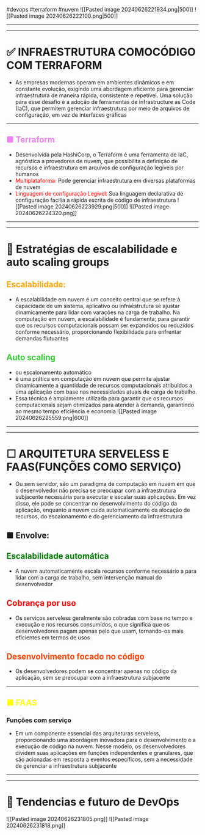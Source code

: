 #devops #terraform #nuvem
![[Pasted image 20240626221934.png|500]]
![[Pasted image 20240626222100.png|500]]

---
---
# ✅ INFRAESTRUTURA COMOCÓDIGO COM TERRAFORM
- As empresas modernas operam em ambientes dinâmicos e em constante evolução, exigindo uma abordagem eficiente para gerenciar infraestrutura de maneira rápida, consistente e repetível. Uma solução para esse desafio é a adoção de ferramentas de infrastructure as Code (IaC), que permitem gerenciar infraestrutura por meio de arquivos de configuração, em vez de interfaces gráficas
- ----
## <span style="color:violet">■ Terraform</span> 
- Desenvolvida pela HashiCorp, o Terraform é uma ferramenta de IaC, agnóstica a provedores de nuvem, que possibilita a definição de recursos e infraestrutura em arquivos de configuração legíveis por humanos
- <span style="color:red">Multiplataforma:</span> Pode gerenciar infraestrutura em diversas plataformas de nuvem
- <span style="color:red">Linguagem de configuração Legível:</span> Sua linguagem declarativa de configuração facilia a rápida escrita de código de infraestrutura
![[Pasted image 20240626223929.png|500]]
![[Pasted image 20240626224320.png]]

---
---
# 💫 Estratégias de escalabilidade e auto scaling groups

## <span style="color:orange">Escalabilidade:</span>
- A escalabilidade em nuvem é um conceito central que se refere à capacidade de um sistema, aplicativo ou infraestrutura se ajustar dinamicamente para lidar com varações na carga de trabalho. Na computação em nuvem, a escalabilidade é fundamenta; para garantir que os recursos computacionais possam ser expandidos ou reduzidos conforme necessário, proporcionando flexibilidade para enfrentar demandas flutuantes
##  <span style="color:#32CD32">Auto scaling</span>  
- ou escalonamento automático
- ë uma prática em computação em nuvem que permite ajustar dinamicamente a quantidade de recursos computacionais atribuídos a uma aplicação com base nas necessidades atuais de carga de trabalho. 
- Essa técnica é amplamente utilizada para garantir que os recursos computacionais sejam otimizados para atender à demanda, garantindo ao mesmo tempo eficiência e economia
![[Pasted image 20240626225559.png|600]]

---
---
# ☐ ARQUITETURA SERVELESS E FAAS(FUNÇÕES COMO SERVIÇO)
- Ou sem servidor, são um paradigma de computação em nuvem em que o desenvolvedor não precisa se preocupar com a infraestrutura subjacente necessária para executar e escalar suas aplicações. Em vez disso, ele pode se concentrar no desenvolvimento do código da aplicação, enquanto a nuvem cuida automaticamente da alocação de recursos, do escalonamento e do gerenciamento da infraestrutura
## ■ Envolve:
## <span style="color:green">Escalabilidade automática</span> 
 - A nuvem automaticamente escala recursos conforme necessário a para lidar com a carga de trabalho, sem intervenção manual do desenvolvedor
## <span style="color:red">Cobrança por uso</span> 
- Os serviços serveless geralmente são cobradas com base no tempo e execução e nos recursos consumidos, o que significa que os desenvolvedores pagam apenas pelo que usam, tornando-os mais eficientes em termos de usos
## <span style="color:#FF4500">Desenvolvimento focado no código</span> 
- Os desenvolvedores podem se concentrar apenas no código da aplicação, sem se preocupar com a infraestrutura subjacente
---
## <span style="color:yellow">■ FAAS</span>
### Funções com serviço
- Em um componente essencial das arquiteturas serveless, proporcionando uma abordagem inovadora para o desenvolvimento e a execução de código na nuvem. Nesse modelo, os desenvolvedores dividem suas aplicações em funções independentes e granulares, que são acionadas em resposta a eventos específicos, sem a necessidade de gerenciar a infraestrutura subjacente
---
---
# 🤖 Tendencias e futuro de DevOps
![[Pasted image 20240626231805.png]]
![[Pasted image 20240626231818.png]]
